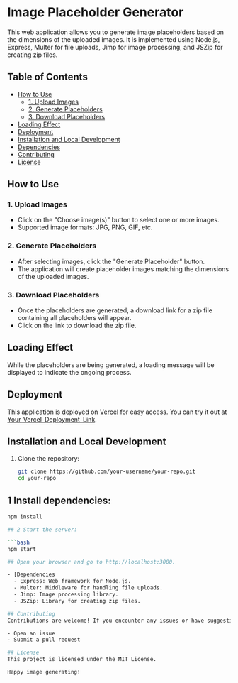 # Image Placeholder Generator

This web application allows you to generate image placeholders based on the dimensions of the uploaded images. It is implemented using Node.js, Express, Multer for file uploads, Jimp for image processing, and JSZip for creating zip files.

## Table of Contents

- [How to Use](#how-to-use)
  - [1. Upload Images](#1-upload-images)
  - [2. Generate Placeholders](#2-generate-placeholders)
  - [3. Download Placeholders](#3-download-placeholders)
- [Loading Effect](#loading-effect)
- [Deployment](#deployment)
- [Installation and Local Development](#installation-and-local-development)
- [Dependencies](#dependencies)
- [Contributing](#contributing)
- [License](#license)

## How to Use

### 1. Upload Images

- Click on the "Choose image(s)" button to select one or more images.
- Supported image formats: JPG, PNG, GIF, etc.

### 2. Generate Placeholders

- After selecting images, click the "Generate Placeholder" button.
- The application will create placeholder images matching the dimensions of the uploaded images.

### 3. Download Placeholders

- Once the placeholders are generated, a download link for a zip file containing all placeholders will appear.
- Click on the link to download the zip file.

## Loading Effect

While the placeholders are being generated, a loading message will be displayed to indicate the ongoing process.

## Deployment

This application is deployed on [Vercel](https://vercel.com/) for easy access. You can try it out at [Your_Vercel_Deployment_Link](Your_Vercel_Deployment_Link).

## Installation and Local Development

1. Clone the repository:
   ```bash
   git clone https://github.com/your-username/your-repo.git
   cd your-repo

## 1 Install dependencies:

```bash
npm install

## 2 Start the server:

```bash
npm start

## Open your browser and go to http://localhost:3000.

- [Dependencies
  - Express: Web framework for Node.js.
  - Multer: Middleware for handling file uploads.
  - Jimp: Image processing library.
  - JSZip: Library for creating zip files.

## Contributing
Contributions are welcome! If you encounter any issues or have suggestions, please feel free to:

- Open an issue
- Submit a pull request

## License
This project is licensed under the MIT License.

Happy image generating!